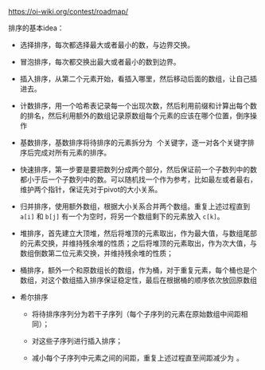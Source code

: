 https://oi-wiki.org/contest/roadmap/

排序的基本idea：

- 选择排序，每次都选择最大或者最小的数，与边界交换。

- 冒泡排序，每次都交换出最大或者最小的数到边界。

- 插入排序，从第二个元素开始，看插入哪里，然后移动后面的数组，让自己插进去。

- 计数排序，用一个哈希表记录每一个出现次数，然后利用前缀和计算出每个数的排名，然后利用额外的数组记录原数组每个元素的应该在哪个位置，倒序操作

- 基数排序，基数排序将待排序的元素拆分为 ![k](data:image/gif;base64,R0lGODlhAQABAIAAAAAAAP///yH5BAEAAAAALAAAAAABAAEAAAIBRAA7) 个关键字，逐一对各个关键字排序后完成对所有元素的排序。

- 快速排序，第一步要是要把数列分成两个部分，然后保证前一个子数列中的数都小于后一个子数列中的数。可以随机找一个作为参考，比如最左或者最右，维护两个指针，保证先对于pivot的大小关系。

- 归并排序，使用额外数组，根据大小关系合并两个数组。重复上述过程直到 `a[i]` 和 `b[j]` 有一个为空时，将另一个数组剩下的元素放入 `c[k]`。

- 堆排序，首先建立大顶堆，然后将堆顶的元素取出，作为最大值，与数组尾部的元素交换，并维持残余堆的性质；之后将堆顶的元素取出，作为次大值，与数组倒数第二位元素交换，并维持残余堆的性质；

- 桶排序，额外一个和原数组长的数组，作为桶，对于重复元素，每个桶也是个数组，对这个数组插入排序保证稳定性，最后在根据桶的顺序依次放回原数组

- 希尔排序

  - 将待排序序列分为若干子序列（每个子序列的元素在原始数组中间距相同）；

  - 对这些子序列进行插入排序；

  - 减小每个子序列中元素之间的间距，重复上述过程直至间距减少为 ![1](data:image/gif;base64,R0lGODlhAQABAIAAAAAAAP///yH5BAEAAAAALAAAAAABAAEAAAIBRAA7)。